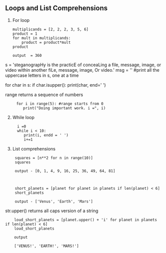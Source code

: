 ## Loops and List Comprehensions

1. For loop

       multiplicands = [2, 2, 2, 3, 5, 6]
       product = 1
       for mult in multiplicands:
           product = product*mult
       product
       
       output  = 360
       
       
s = 'steganograpHy is the practicE of conceaLing a file, message, image, or video within another fiLe, message, image, Or video.'
msg = ''
 #print all the uppercase letters in s, one at a time
 
 for char in s:
    if char.isupper():
        print(char, end=' ')
        
        
range returns a sequence of numbers
      
         for i in range(5): #range starts from 0
            print("Doing important work. i =", i)
            
2. While loop 

         i =0 
         while i < 10:
            print(i, endd = ' ')
            i+=1
            
3. List comprehensions

        squares = [n**2 for n in range(10)]
        squares 
        
        output - [0, 1, 4, 9, 16, 25, 36, 49, 64, 81]
        
        
        
        short_planets = [planet for planet in planets if len(planet) < 6]
        short_planets
        
        output - ['Venus', 'Earth', 'Mars']  
        
str.upper() returns all caps version of a string

        loud_short_planets = [planet.upper() + 'i' for planet in planets if len(planet) < 6]
        loud_short_planets
        
        output
        
        ['VENUS!', 'EARTH!', 'MARS!']
        
        
        
        
        
        
        
        
        
        
        
        
        
        
        
        
        
        
        
        
        
        
